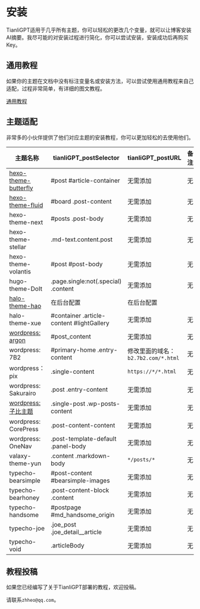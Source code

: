# 安装

TianliGPT适用于几乎所有主题，你可以轻松的更改几个变量，就可以让博客安装AI摘要。我尽可能的对安装过程进行简化，你可以尝试安装，安装成功后再购买Key。

## 通用教程

如果你的主题在文档中没有标注变量名或安装方法，可以尝试使用通用教程来自己适配，过程非常简单，有详细的图文教程。

[通用教程](/theme/custom)

## 主题适配

非常多的小伙伴提供了他们对应主题的安装教程，你可以更加轻松的去使用他们。

| 主题名称             | tianliGPT_postSelector         | tianliGPT_postURL | 备注 |
| -------------------- | ------------------------ | --- | --- |
| [hexo-theme-butterfly](./theme/hexo-theme-butterfly) | #post #article-container | 无需添加 | 无 |
| [hexo-theme-fluid](./theme/hexo-theme-fluid) | #board .post-content | 无需添加 | 无 |
| hexo-theme-next      | #posts .post-body        | 无需添加 | 无 |
| hexo-theme-stellar | .md-text.content.post | 无需添加 | 无 |
| hexo-theme-volantis | #post #post-body | 无需添加 | 无 |
| hugo-theme-DoIt | .page.single:not(.special) .content | 无需添加 | 无 |
| [halo-theme-hao](./theme/halo-theme-hao) | 在后台配置 | 在后台配置 |
| halo-theme-xue | #container .article-content #lightGallery | 无需添加 | 无 |
| [wordpress: argon](./theme/wordpress-argon) | #post_content | 无需添加 | 无 |
| wordpress: 7B2 | #primary-home .entry-content | 修改里面的域名：`b2.7b2.com/*.html` | 无 |
| wordpress：pix | .single-content | `https://*/*.html` | 无 |
| wordpress: Sakurairo | .post .entry-content | 无需添加 | 无 |
| [wordpress: 子比主题](./theme/wordpress-zibi) | .single-post .wp-posts-content | 无需添加 | 无 |
| wordpress: CorePress | .post-content-content | 无需添加 | 无 |
| wordpress: OneNav | .post-template-default .panel-body | 无需添加 | 无 |
| valaxy-theme-yun | .content .markdown-body | `*/posts/*` | 无 |
| typecho-bearsimple | #post-content #bearsimple-images | 无需添加 | 无 |
| typecho-bearhoney | .post-content-block .content | 无需添加 | 无 |
| typecho-handsome | #postpage #md_handsome_origin | 无需添加 | 无 |
| typecho-joe | .joe_post .joe_detail__article | 无需添加 | 无 |
| typecho-void | .articleBody | 无需添加 | 无 |

## 教程投稿

如果您已经编写了关于TianliGPT部署的教程，欢迎投稿。

请联系`zhheo@qq.com`。